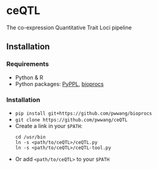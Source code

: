 # ceQTL
The co-expression Quantitative Trait Loci pipeline

## Installation
### Requirements
- Python & R
- Python packages: [PyPPL][1], [bioprocs][2]

### Installation
- `pip install git+https://github.com/pwwang/bioprocs`
- `git clone https://github.com/pwwang/ceQTL`
- Create a link in your `$PATH`: 
  ```shell
  cd /usr/bin
  ln -s <path/to/ceQTL>/ceQTL.py 
  ln -s <path/to/ceQTL>/ceQTL-tool.py 
  ```
- Or add `<path/to/ceQTL>` to your `$PATH`

[1]: https://github.com/pwwang/PyPPL
[2]: https://github.com/pwwang/bioprocs
